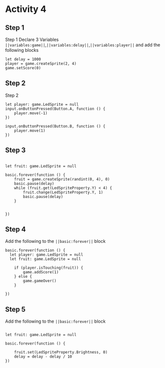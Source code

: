 # Activity 4

## Step 1

Step 1
Declare 3 Variables ``||variables:game||``,``||variables:delay||``,``||variables:player||`` and add the following blocks 

```blocks
let delay = 1000
player = game.createSprite(2, 4)
game.setScore(0)
```

## Step 2 

Step 2

```blocks
let player: game.LedSprite = null
input.onButtonPressed(Button.A, function () {
    player.move(-1)
})

input.onButtonPressed(Button.B, function () {
    player.move(1)
})
```

## Step 3

```blocks

let fruit: game.LedSprite = null

basic.forever(function () {
    fruit = game.createSprite(randint(0, 4), 0)
    basic.pause(delay)
    while (fruit.get(LedSpriteProperty.Y) < 4) {
        fruit.change(LedSpriteProperty.Y, 1)
        basic.pause(delay)
    }


})

```

## Step 4

Add the following to the ``||basic:forever||`` block

```blocks
basic.forever(function () {
  let player: game.LedSprite = null 
  let fruit: game.LedSprite = null 

    if (player.isTouching(fruit)) {
        game.addScore(1)
    } else {
        game.gameOver()
    }

})

```

## Step 5

Add the following to the ``||basic:forever||`` block
```blocks

let fruit: game.LedSprite = null

basic.forever(function () {

    fruit.set(LedSpriteProperty.Brightness, 0)
    delay = delay - delay / 10
})

```
